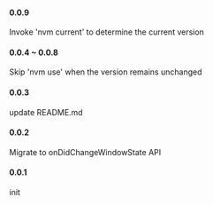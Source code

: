 #### 0.0.9

Invoke 'nvm current' to determine the current version

#### 0.0.4 ~ 0.0.8

Skip 'nvm use' when the version remains unchanged

#### 0.0.3

update README.md

#### 0.0.2

Migrate to onDidChangeWindowState API

#### 0.0.1

init
